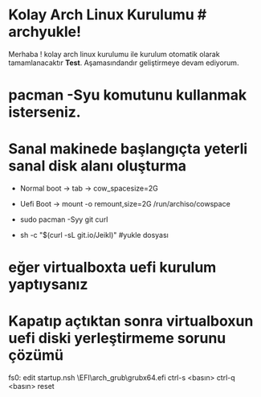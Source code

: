 ﻿# Kolay Arch Linux Kurulumu # archyukle!

Merhaba ! kolay arch linux kurulumu ile kurulum otomatik olarak tamamlanacaktır **Test**. Aşamasındandır geliştirmeye devam ediyorum.
  

# pacman -Syu komutunu kullanmak isterseniz.
# Sanal makinede başlangıçta yeterli sanal disk alanı oluşturma
 - Normal boot -> tab -> cow_spacesize=2G  
 - Uefi Boot -> mount -o remount,size=2G /run/archiso/cowspace  
 - sudo pacman -Syy git curl
 
 - sh -c "$(curl -sL  git.io/Jeikl)" #yukle dosyası

# eğer virtualboxta uefi kurulum yaptıysanız
# Kapatıp açtıktan sonra virtualboxun uefi diski yerleştirmeme sorunu çözümü

 fs0: edit startup.nsh
\EFI\arch_grub\grubx64.efi
ctrl-s <basın>
<enter>
ctrl-q <basın>
reset
